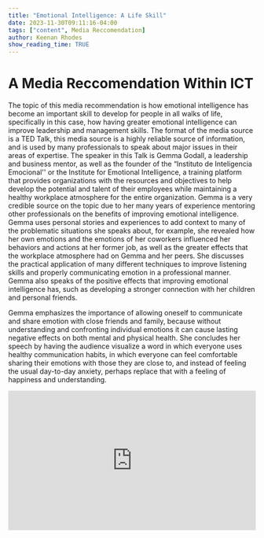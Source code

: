 ```yaml
---
title: "Emotional Intelligence: A Life Skill"
date: 2023-11-30T09:11:16-04:00
tags: ["content", Media Reccomendation]
author: Keenan Rhodes
show_reading_time: TRUE
---
```


# A Media Reccomendation Within ICT

The topic of this media recommendation is how emotional intelligence has become an important skill to develop for people in all walks of life, specifically in this case, how having greater emotional intelligence can improve leadership and management skills. The format of the media source is a TED Talk, this media source is a highly reliable source of information, and is used by many professionals to speak about major issues in their areas of expertise. The speaker in this Talk is Gemma Godall, a leadership and business mentor, as well as the founder of the “Instituto de Inteligencia Emocional'' or the Institute for Emotional Intelligence, a training platform that provides organizations with the resources and objectives to help develop the potential and talent of their employees while maintaining a healthy workplace atmosphere for the entire organization. Gemma is a very credible source on the topic due to her many years of experience mentoring other professionals on the benefits of improving emotional intelligence. Gemma uses personal stories and experiences to add context to many of the problematic situations she speaks about, for example, she revealed how her own emotions and the emotions of her coworkers influenced her behaviors and actions at her former job, as well as the greater effects that the workplace atmosphere had on Gemma and her peers. She discusses the practical application of many different techniques to improve listening skills and properly communicating emotion in a professional manner. Gemma also speaks of the positive effects that improving emotional intelligence has, such as developing a stronger connection with her children and personal friends.  

Gemma emphasizes the importance of allowing oneself to communicate and share emotion with close friends and family, because without understanding and confronting individual emotions it can cause lasting negative effects on both mental and physical health. She concludes her speech by having the audience visualize a word in which everyone uses healthy communication habits, in which everyone can feel comfortable sharing their emotions with those they are close to, and instead of feeling the usual day-to-day anxiety, perhaps replace that with a feeling of happiness and understanding.  

<div style="max-width:854px"><div style="position:relative;height:0;padding-bottom:56.25%"><iframe src="https://embed.ted.com/talks/lang/en/gemma_garcia_godall_how_emotional_intelligence_makes_leaders_more_impactful" width="854" height="480" style="position:absolute;left:0;top:0;width:100%;height:100%" frameborder="0" scrolling="no" allowfullscreen></iframe></div></div>